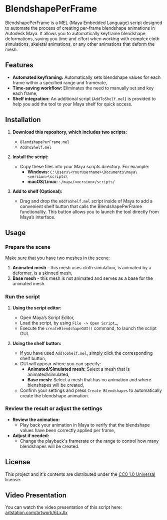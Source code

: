 # BlendshapePerFrame

BlendshapePerFrame is a MEL (Maya Embedded Language) script designed to automate the process of creating per-frame blendshape animations in Autodesk Maya. It allows you to automatically keyframe blendshape deformations, saving you time and effort when working with complex cloth simulations, skeletal animations, or any other animations that deform the mesh.

## Features

- **Automated keyframing:** Automatically sets blendshape values for each frame within a specified range and framerate,
- **Time-saving workflow:** Eliminates the need to manually set and key each frame,
- **Shelf integration:** An additional script (`AddToShelf.mel`) is provided to help you add the tool to your Maya shelf for quick access.

## Installation

1. **Download this repository, which includes two scripts:**
   - `BlendshapePerFrame.mel`
   - `AddToShelf.mel`

2. **Install the script:**
   - Copy these files into your Maya scripts directory. For example:
     - **Windows:** `C:\Users\<YourUsername>\Documents\maya\<version>\scripts\`
     - **macOS/Linux:** `~/maya/<version>/scripts/`

3. **Add to shelf (Optional):**
   - Drag and drop the `AddToShelf.mel` script inside of Maya to add a convenient shelf button that calls the BlendshapePerFrame functionality. This button allows you to launch the tool directly from Maya’s interface.

## Usage

### Prepare the scene

Make sure that you have two meshes in the scene:

1. **Animated mesh** - this mesh uses cloth simulation, is animated by a deformer, is a skinned mesh,
2. **Base mesh** - this mesh is not animated and serves as a base for the animated mesh.

### Run the script

1. **Using the script editor:**
   - Open Maya’s Script Editor,
   - Load the script, by using `File -> Open Script…`,
   - Execute the `createBlendshapeGUI()` command, to launch the script GUI.

2. **Using the shelf button:**
   - If you have used `AddToShelf.mel`, simply click the corresponding shelf button,
   - GUI will appear where you can specify:
     - **Animated/Simulated mesh:** Select a mesh that is animated/simulated,
     - **Base mesh:** Select a mesh that has no animation and where blenshapes will be created,
   - Confirm your settings and press `Create Blendshapes` to automatically create the blendshape animation.

### Review the result or adjust the settings

- **Review the animation:**
  - Play back your animation in Maya to verify that the blendshape values have been correctly applied per frame,
- **Adjust if needed:**
  - Change the playback's framerate or the range to control how many blendshapes will be created.

## License

This project and it's contents are distributed under the [CC0 1.0 Universal](https://creativecommons.org/publicdomain/zero/1.0/) license.

## Video Presentation

You can watch the video presentation of this script here: [artstation.com/artwork/6LxJlx](https://www.artstation.com/artwork/6LxJlx)
